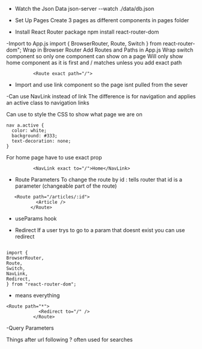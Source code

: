 - Watch the Json Data
  json-server --watch ./data/db.json

- Set Up Pages
  Create 3 pages as different components in pages folder

- Install React Router package
  npm install react-router-dom

-Import to App.js
import { BrowserRouter, Route, Switch } from react-router-dom";
Wrap in Browser Router
Add Routes and Paths in App.js
Wrap switch component so only one component can show on a page
Will only show home component as it is first and / matches unless you add exact path

```
          <Route exact path="/">
```

- Import and use link component so the page isnt pulled from the sever

-Can use NavLink instead of link
The difference is for navigation and applies an active class to navigation links

Can use to style the CSS to show what page we are on

```
nav a.active {
  color: white;
  background: #333;
  text-decoration: none;
}
```

For home page have to use exact prop

```
          <NavLink exact to="/">Home</NavLink>
```

- Route Parameters
  To change the route by id
  : tells router that id is a parameter (changeable part of the route)

```
   <Route path="/articles/:id">
           <Article />
         </Route>
```

- useParams hook

- Redirect
  If a user trys to go to a param that doesnt exist you can use redirect



```

import {
BrowserRouter,
Route,
Switch,
NavLink,
Redirect,
} from "react-router-dom";

```
* means everything 
```
<Route path="*">
            <Redirect to="/" />
          </Route>
```
-Query Parameters

Things after url following ? often used for searches


